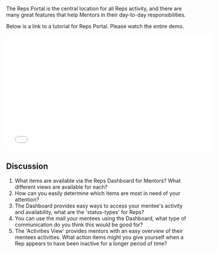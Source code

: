 The Reps Portal is the central location for all Reps activity, and there are many great features that help Mentors in their day-to-day responsibilities.

Below is a link to a tutorial for Reps Portal. Please watch the entire demo.

<iframe width="560" height="315" src="//www.youtube.com/watch?v=l9b2A5ko9GI" frameborder="0" allowfullscreen></iframe>


## Discussion
1.  What items are available via the Reps Dashboard for Mentors?  What different views are available for each?
2.  How can you easily determine which items are most in need of your attention?
3.  The Dashboard provides easy ways to access your mentee's activity and availability, what are the 'status-types' for Reps?
4.  You can use the mail your mentees using the Dashboard, what type of communication do you think this would be good for?
5.  The 'Activities View' provides mentors with an easy overview of their mentees activities.  What action items might you give yourself when a Rep appears to have been inactive for a longer period of time?
